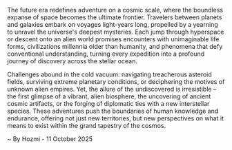 
The future era redefines adventure on a cosmic scale, where the boundless expanse of space becomes the ultimate frontier. Travelers between planets and galaxies embark on voyages light-years long, propelled by a yearning to unravel the universe's deepest mysteries. Each jump through hyperspace or descent onto an alien world promises encounters with unimaginable life forms, civilizations millennia older than humanity, and phenomena that defy conventional understanding, turning every expedition into a profound journey of discovery across the stellar ocean.

Challenges abound in the cold vacuum: navigating treacherous asteroid fields, surviving extreme planetary conditions, or deciphering the motives of unknown alien empires. Yet, the allure of the undiscovered is irresistible – the first glimpse of a vibrant, alien biosphere, the uncovering of ancient cosmic artifacts, or the forging of diplomatic ties with a new interstellar species. These adventures push the boundaries of human knowledge and endurance, offering not just new territories, but new perspectives on what it means to exist within the grand tapestry of the cosmos.

~ By Hozmi - 11 October 2025
